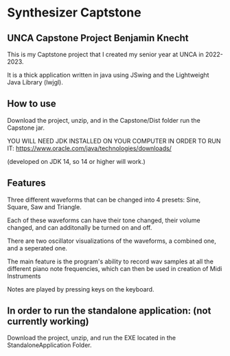 # Synthesizer Captstone
## UNCA Capstone Project Benjamin Knecht

This is my Captstone project that I created my senior year at UNCA in 2022-2023.

It is a thick application written in java using JSwing and the Lightweight Java Library (lwjgl).

## How to use
Download the project, unzip, and in the Capstone/Dist folder run the Capstone jar.

YOU WILL NEED JDK INSTALLED ON YOUR COMPUTER IN ORDER TO RUN IT: https://www.oracle.com/java/technologies/downloads/

(developed on JDK 14, so 14 or higher will work.)

## Features
Three different waveforms that can be changed into 4 presets: Sine, Square, Saw and Triangle.

Each of these waveforms can have their tone changed, their volume changed, and can additonally be turned on and off.

There are two oscillator visualizations of the waveforms, a combined one, and a seperated one.

The main feature is the program's ability to record wav samples at all the different piano note frequencies, which can then be used in creation of Midi Instruments

Notes are played by pressing keys on the keyboard.

## In order to run the standalone application: (not currently working)
Download the project, unzip, and run the EXE located in the StandaloneApplication Folder.
